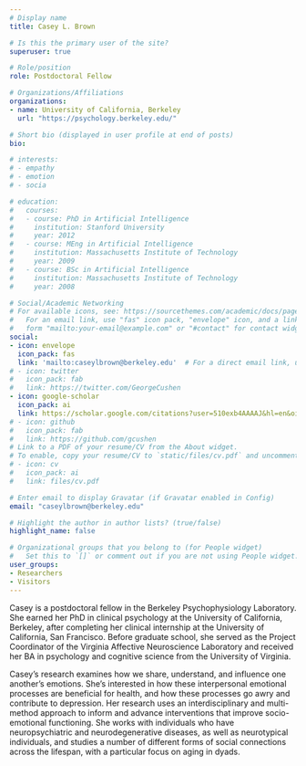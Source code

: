 ```yaml
---
# Display name
title: Casey L. Brown

# Is this the primary user of the site?
superuser: true

# Role/position
role: Postdoctoral Fellow

# Organizations/Affiliations
organizations:
- name: University of California, Berkeley
  url: "https://psychology.berkeley.edu/"

# Short bio (displayed in user profile at end of posts)
bio: 

# interests:
# - empathy
# - emotion
# - socia

# education:
#   courses:
#   - course: PhD in Artificial Intelligence
#     institution: Stanford University
#     year: 2012
#   - course: MEng in Artificial Intelligence
#     institution: Massachusetts Institute of Technology
#     year: 2009
#   - course: BSc in Artificial Intelligence
#     institution: Massachusetts Institute of Technology
#     year: 2008

# Social/Academic Networking
# For available icons, see: https://sourcethemes.com/academic/docs/page-builder/#icons
#   For an email link, use "fas" icon pack, "envelope" icon, and a link in the
#   form "mailto:your-email@example.com" or "#contact" for contact widget.
social:
- icon: envelope
  icon_pack: fas
  link: 'mailto:caseylbrown@berkeley.edu'  # For a direct email link, use "mailto:caseylbrown@berkeley.edu".
# - icon: twitter
#   icon_pack: fab
#   link: https://twitter.com/GeorgeCushen
- icon: google-scholar
  icon_pack: ai
  link: https://scholar.google.com/citations?user=510exb4AAAAJ&hl=en&oi=ao
# - icon: github
#   icon_pack: fab
#   link: https://github.com/gcushen
# Link to a PDF of your resume/CV from the About widget.
# To enable, copy your resume/CV to `static/files/cv.pdf` and uncomment the lines below.
# - icon: cv
#   icon_pack: ai
#   link: files/cv.pdf

# Enter email to display Gravatar (if Gravatar enabled in Config)
email: "caseylbrown@berkeley.edu"

# Highlight the author in author lists? (true/false)
highlight_name: false

# Organizational groups that you belong to (for People widget)
#   Set this to `[]` or comment out if you are not using People widget.
user_groups:
- Researchers
- Visitors
---
```


Casey is a postdoctoral fellow in the Berkeley Psychophysiology Laboratory. She earned her PhD in clinical psychology at the University of California, Berkeley, after completing her clinical internship at the University of California, San Francisco. Before graduate school, she served as the Project Coordinator of the Virginia Affective Neuroscience Laboratory and received her BA in psychology and cognitive science from the University of Virginia.

Casey’s research examines how we share, understand, and influence one another’s emotions. She’s interested in how these interpersonal emotional processes are beneficial for health, and how these processes go awry and contribute to depression. Her research uses an interdisciplinary and multi-method approach to inform and advance interventions that improve socio-emotional functioning. She works with individuals who have neuropsychiatric and neurodegenerative diseases, as well as neurotypical individuals, and studies a number of different forms of social connections across the lifespan, with a particular focus on aging in dyads.
